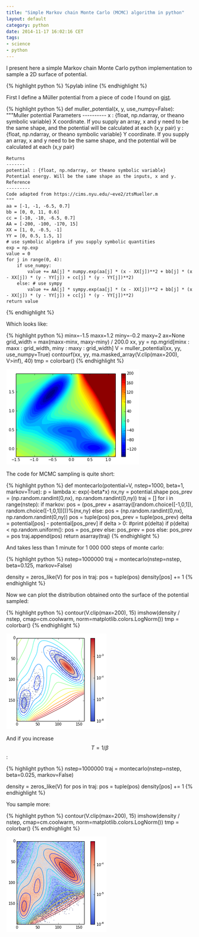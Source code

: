 ```yaml
---
title: "Simple Markov chain Monte Carlo (MCMC) algorithm in python"
layout: default
category: python
date: 2014-11-17 16:02:16 CET
tags:
- science
- python
---
```


I present here a simple Markov chain Monte Carlo python implementation to sample
a 2D surface of potential.

{% highlight python %}
%pylab inline
{% endhighlight %}

First I define a Müller potential from a piece of code I found on
[gist](https://gist.github.com/rmcgibbo/4670468).

{% highlight python %}
def muller_potential(x, y, use_numpy=False):
    """Muller potential
    Parameters
    ----------
    x : {float, np.ndarray, or theano symbolic variable}
    X coordinate. If you supply an array, x and y need to be the same shape,
    and the potential will be calculated at each (x,y pair)
    y : {float, np.ndarray, or theano symbolic variable}
    Y coordinate. If you supply an array, x and y need to be the same shape,
    and the potential will be calculated at each (x,y pair)

    Returns
    -------
    potential : {float, np.ndarray, or theano symbolic variable}
    Potential energy. Will be the same shape as the inputs, x and y.
    Reference
    ---------
    Code adapted from https://cims.nyu.edu/~eve2/ztsMueller.m
    """
    aa = [-1, -1, -6.5, 0.7]
    bb = [0, 0, 11, 0.6]
    cc = [-10, -10, -6.5, 0.7]
    AA = [-200, -100, -170, 15]
    XX = [1, 0, -0.5, -1]
    YY = [0, 0.5, 1.5, 1]
    # use symbolic algebra if you supply symbolic quantities
    exp = np.exp
    value = 0
    for j in range(0, 4):
        if use_numpy:
            value += AA[j] * numpy.exp(aa[j] * (x - XX[j])**2 + bb[j] * (x - XX[j]) * (y - YY[j]) + cc[j] * (y - YY[j])**2)
        else: # use sympy
            value += AA[j] * sympy.exp(aa[j] * (x - XX[j])**2 + bb[j] * (x - XX[j]) * (y - YY[j]) + cc[j] * (y - YY[j])**2)
    return value
{% endhighlight %}

Which looks like:

{% highlight python %}
minx=-1.5
maxx=1.2
miny=-0.2
maxy=2
ax=None
grid_width = max(maxx-minx, maxy-miny) / 200.0
xx, yy = np.mgrid[minx : maxx : grid_width, miny : maxy : grid_width]
V = muller_potential(xx, yy, use_numpy=True)
contourf(xx, yy, ma.masked_array(V.clip(max=200), V>inf), 40)
tmp = colorbar()
{% endhighlight %}


![png](/assets/MCMC_files/MCMC_5_0.png)


The code for MCMC sampling is quite short:

{% highlight python %}
def montecarlo(potential=V, nstep=1000, beta=1, markov=True):
    p = lambda x: exp(-beta*x)
    nx,ny = potential.shape
    pos_prev = (np.random.randint(0,nx), np.random.randint(0,ny))
    traj = []
    for i in range(nstep):
        if markov:
            pos = (pos_prev + asarray([random.choice([-1,0,1]), random.choice([-1,0,1])]))%(nx,ny)
        else:
            pos = (np.random.randint(0,nx), np.random.randint(0,ny))
        pos = tuple(pos)
        pos_prev = tuple(pos_prev)
        delta = potential[pos] - potential[pos_prev]
        if delta > 0:
            #print p(delta)
            if p(delta) < np.random.uniform():
                pos = pos_prev
            else:
                pos_prev = pos
        else:
            pos_prev = pos
        traj.append(pos)
    return asarray(traj)
{% endhighlight %}

And takes less than 1 minute for 1 000 000 steps of monte carlo:

{% highlight python %}
nstep=1000000
traj = montecarlo(nstep=nstep, beta=0.125, markov=False)

density = zeros_like(V)
for pos in traj:
    pos = tuple(pos)
    density[pos] += 1
{% endhighlight %}

Now we can plot the distribution obtained onto the surface of the potential
sampled:

{% highlight python %}
contour(V.clip(max=200), 15)
imshow(density / nstep, cmap=cm.coolwarm, norm=matplotlib.colors.LogNorm())
tmp = colorbar()
{% endhighlight %}


![png](/assets/MCMC_files/MCMC_11_0.png)


And if you increase $$T=1/\beta$$:

{% highlight python %}
nstep=1000000
traj = montecarlo(nstep=nstep, beta=0.025, markov=False)

density = zeros_like(V)
for pos in traj:
    pos = tuple(pos)
    density[pos] += 1
{% endhighlight %}

You sample more:

{% highlight python %}
contour(V.clip(max=200), 15)
imshow(density / nstep, cmap=cm.coolwarm, norm=matplotlib.colors.LogNorm())
tmp = colorbar()
{% endhighlight %}


![png](/assets/MCMC_files/MCMC_15_0.png)



